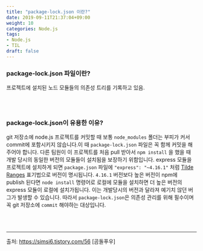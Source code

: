 ```yaml
---
title: "package-lock.json 이란?"
date: 2019-09-11T21:37:04+09:00
weight: 10
categories: Node.js
tags: 
- Node.js
- TIL
draft: false
---
```


### package-lock.json 파일이란?

프로젝트에 설치된 노드 모듈들의 의존성 트리를 기록하고 있음.

<br><br>

### package-lock.json이 유용한 이유?

  git 저장소에 node.js 프로젝트를 커밋할 때 보통 `node_modules` 폴더는 부피가 커서 commit에 포함시키지 않습니다.이 때 `package-lock.json` 파일은 꼭 함께 커밋을 해주어야 합니다. 다른 팀원이 이 프로젝트를 처음 pull 받아서 `npm install` 을 했을 때 개발 당시의 동일한 버전의 모듈들이 설치됨을 보장하기 위함입니다. express 모듈을 프로젝트에 설치하게 되면 `package.json` 파일에 `"express": "~4.16.1"` 처럼 [Tilde Ranges](https://github.com/npm/node-semver#tilde-ranges-123-12-1) 표기법으로 버전이 명시됩니다. `4.16.1` 버전보다 높은 버전이 npm에 publish 된다면 `node install` 명령어로 로컬에 모듈을 설치하면 더 높은 버전의 express 모듈이 로컬에 설치가됩니다. 이는 개발당시의 버전과 달라져 예기치 않던 버그가 발생할 수 있습니다. 따라서 `package-lock.json`은 의존성 관리를 위해 필수이며 꼭 git 저장소에 `commit` 해야하는 대상입니다.

<br><br>

------

출처: https://simsi6.tistory.com/56 [곰돌푸우]  

